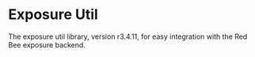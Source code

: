 # Exposure Util

The exposure util library, version r3.4.11, for easy integration with the Red Bee exposure backend.